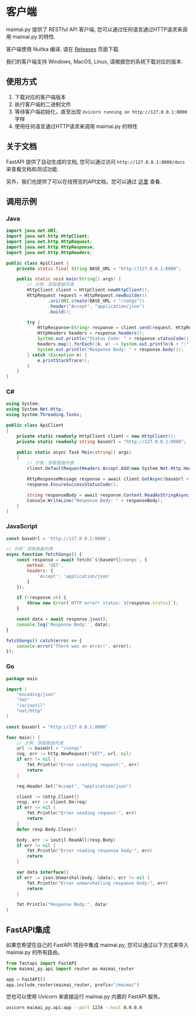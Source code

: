 # 客户端

maimai.py 提供了 RESTful API 客户端, 您可以通过任何语言通过HTTP请求来调用 maimai.py 的特性.

客户端使用 Nuitka 编译, 请在 [Releases](https://github.com/TrueRou/maimai.py/releases) 页面下载.

我们的客户端支持 Windows, MacOS, Linux, 请根据您的系统下载对应的版本.

## 使用方式

1. 下载对应的客户端版本
2. 执行客户端的二进制文件
3. 等待客户端初始化，直至出现 `Uvicorn running on http://127.0.0.1:8000` 字样
4. 使用任何语言通过HTTP请求来调用 maimai.py 的特性

## 关于文档

FastAPI 提供了自动生成的文档, 您可以通过访问 `http://127.0.0.1:8000/docs` 来查看文档和测试功能.

另外，我们也提供了可以在线预览的API文档，您可以通过 [这里](https://openapi.maimai.turou.fun/) 查看.

## 调用示例

### Java

```java
import java.net.URI;
import java.net.http.HttpClient;
import java.net.http.HttpRequest;
import java.net.http.HttpResponse;
import java.net.http.HttpHeaders;

public class ApiClient {
    private static final String BASE_URL = "http://127.0.0.1:8000";

    public static void main(String[] args) {
        // 示例：获取歌曲列表
        HttpClient client = HttpClient.newHttpClient();
        HttpRequest request = HttpRequest.newBuilder()
                .uri(URI.create(BASE_URL + "/songs"))
                .header("Accept", "application/json")
                .build();

        try {
            HttpResponse<String> response = client.send(request, HttpResponse.BodyHandlers.ofString());
            HttpHeaders headers = response.headers();
            System.out.println("Status Code: " + response.statusCode());
            headers.map().forEach((k, v) -> System.out.println(k + ":" + v));
            System.out.println("Response Body: " + response.body());
        } catch (Exception e) {
            e.printStackTrace();
        }
    }
}
```

### C#

```csharp
using System;
using System.Net.Http;
using System.Threading.Tasks;

public class ApiClient
{
    private static readonly HttpClient client = new HttpClient();
    private static readonly string baseUrl = "http://127.0.0.1:8000";

    public static async Task Main(string[] args)
    {
        // 示例：获取歌曲列表
        client.DefaultRequestHeaders.Accept.Add(new System.Net.Http.Headers.MediaTypeWithQualityHeaderValue("application/json"));

        HttpResponseMessage response = await client.GetAsync(baseUrl + "/songs");
        response.EnsureSuccessStatusCode();

        string responseBody = await response.Content.ReadAsStringAsync();
        Console.WriteLine("Response Body: " + responseBody);
    }
}
```

### JavaScript
```javascript
const baseUrl = 'http://127.0.0.1:8000';

// 示例：获取歌曲列表
async function fetchSongs() {
    const response = await fetch(`${baseUrl}/songs`, {
        method: 'GET',
        headers: {
            'Accept': 'application/json'
        }
    });

    if (!response.ok) {
        throw new Error(`HTTP error! status: ${response.status}`);
    }

    const data = await response.json();
    console.log('Response Body:', data);
}

fetchSongs().catch(error => {
    console.error('There was an error!', error);
});
```

### Go
```go
package main

import (
    "encoding/json"
    "fmt"
    "io/ioutil"
    "net/http"
)

const baseUrl = "http://127.0.0.1:8000"

func main() {
    // 示例：获取歌曲列表
    url := baseUrl + "/songs"
    req, err := http.NewRequest("GET", url, nil)
    if err != nil {
        fmt.Println("Error creating request:", err)
        return
    }

    req.Header.Set("Accept", "application/json")

    client := &http.Client{}
    resp, err := client.Do(req)
    if err != nil {
        fmt.Println("Error sending request:", err)
        return
    }
    defer resp.Body.Close()

    body, err := ioutil.ReadAll(resp.Body)
    if err != nil {
        fmt.Println("Error reading response body:", err)
        return
    }

    var data interface{}
    if err := json.Unmarshal(body, &data); err != nil {
        fmt.Println("Error unmarshalling response body:", err)
        return
    }

    fmt.Println("Response Body:", data)
}
```

## FastAPI集成

如果您希望在自己的 FastAPI 项目中集成 maimai.py, 您可以通过以下方式来导入 maimai.py 的所有路由。

```python
from fastapi import FastAPI
from maimai_py.api import router as maimai_router

app = FastAPI()
app.include_router(maimai_router, prefix="/maimai")
```

您也可以使用 Uvicorn 来直接运行 maimai.py 内置的 FastAPI 服务。

```bash
uvicorn maimai_py.api:app --port 1234 --host 0.0.0.0
```